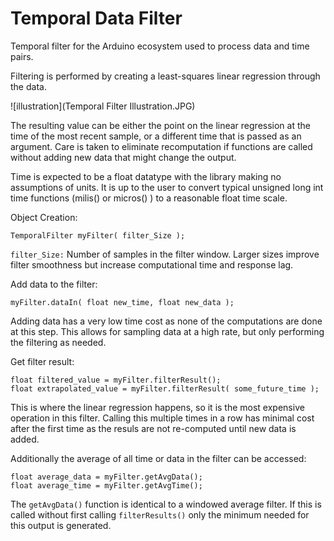 Temporal Data Filter
====================

Temporal filter for the Arduino ecosystem used to process data and time pairs.

 
Filtering is performed by creating a least-squares linear regression through the data.

![illustration](Temporal Filter Illustration.JPG)

The resulting value can be either the point on the linear regression at the time of the most recent sample, or a different time that is passed as an argument.  Care is taken to eliminate recomputation if functions are called without adding new data that might change the output.  

Time is expected to be a float datatype with the library making no assumptions of units.  It is up to the user to convert typical unsigned long int time functions (milis() or micros() ) to a reasonable float time scale.
   
Object Creation:
```
TemporalFilter myFilter( filter_Size );
```

`filter_Size:` Number of samples in the filter window.  Larger sizes improve filter smoothness but increase computational time and response lag.

Add data to the filter:
```
myFilter.dataIn( float new_time, float new_data );
```
Adding data has a very low time cost as none of the computations are done at this step.  This allows for sampling data at a high rate, but only performing the filtering as needed.

Get filter result:
```
float filtered_value = myFilter.filterResult();
float extrapolated_value = myFilter.filterResult( some_future_time );
```
This is where the linear regression happens, so it is the most expensive operation in this filter.  Calling this multiple times in a row has minimal cost after the first time as the resuls are not re-computed until new data is added.

Additionally the average of all time or data in the filter can be accessed:
```
float average_data = myFilter.getAvgData();
float average_time = myFilter.getAvgTime();
```
The `getAvgData()` function is identical to a windowed average filter.  If this is called without first calling `filterResults()` only the minimum needed for this output is generated.

